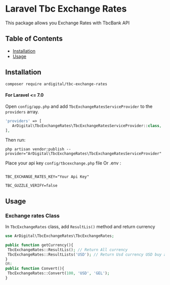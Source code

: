 # Laravel Tbc Exchange Rates

This package allows you   Exchange Rates  with TbcBank   API


## Table of Contents

- [Installation](#installation)
- [Usage](#usage)

## Installation

```
composer require ardigital/tbc-exchange-rates
```

#### For Laravel <= 7.0

Open `config/app.php` and add `TbcExchangeRatesServiceProvider` to the `providers` array.

```php
'providers' => [
   ArDigital\TbcExchangeRates\TbcExchangeRatesServiceProvider::class,
],
```

Then run:

```
php artisan vendor:publish --provider="ArDigital\TbcExchangeRates\TbcExchangeRatesServiceProvider"
```

Place your api key  `config/tbcexchange.php` file Or .env : 
 
```
 
TBC_EXCHANGE_RATES_KEY="Your Api Key"

TBC_GUZZLE_VERIFY=false
```

 
## Usage

###  Exchange rates Class

In `TbcExchangeRates` class, add `ResultLis()` method and return currency

```php
use ArDigital\TbcExchangeRates\TbcExchangeRates;

public function getCurrency(){
 TbcExchangeRates::ResultLis(); // Return All currency
 TbcExchangeRates::ResultLists('USD'); // Return Usd currency USD buy and sell
}
OR:
public function Convert(){
 TbcExchangeRates::Convert(100, 'USD', 'GEL'); 
}
 
